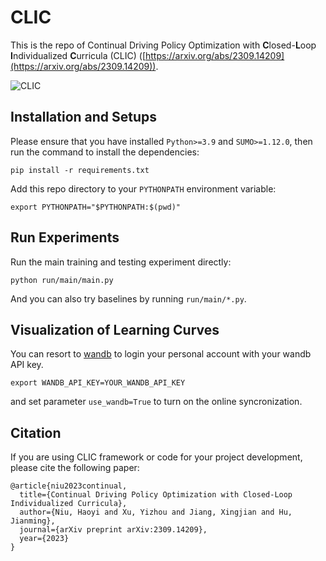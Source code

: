 # CLIC

This is the repo of Continual Driving Policy Optimization with **C**losed-**L**oop **I**ndividualized **C**urricula (CLIC) ([https://arxiv.org/abs/2309.14209](https://arxiv.org/abs/2309.14209)). 

![CLIC](figure/algorithm.png)

## Installation and Setups

Please ensure that you have installed `Python>=3.9` and `SUMO>=1.12.0`, then run the command to install the dependencies: 

```
pip install -r requirements.txt
```

Add this repo directory to your `PYTHONPATH` environment variable: 

```
export PYTHONPATH="$PYTHONPATH:$(pwd)"
```

## Run Experiments

Run the main training and testing experiment directly: 

```
python run/main/main.py
```

And you can also try baselines by running `run/main/*.py`. 

## Visualization of Learning Curves

You can resort to [wandb](https://wandb.ai/site) to login your personal account with your wandb API key. 

```
export WANDB_API_KEY=YOUR_WANDB_API_KEY
```

and set parameter `use_wandb=True` to turn on the online syncronization. 

## Citation

If you are using CLIC framework or code for your project development, please cite the following paper: 

```
@article{niu2023continual,
  title={Continual Driving Policy Optimization with Closed-Loop Individualized Curricula},
  author={Niu, Haoyi and Xu, Yizhou and Jiang, Xingjian and Hu, Jianming},
  journal={arXiv preprint arXiv:2309.14209},
  year={2023}
}
```
